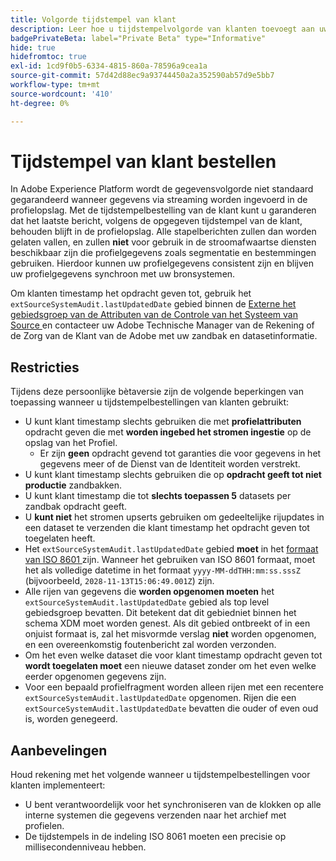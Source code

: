 ```yaml
---
title: Volgorde tijdstempel van klant
description: Leer hoe u tijdstempelvolgorde van klanten toevoegt aan uw gegevenssets om consistentie in uw profielgegevens te verzekeren.
badgePrivateBeta: label="Private Beta" type="Informative"
hide: true
hidefromtoc: true
exl-id: 1cd9f0b5-6334-4815-860a-78596a9cea1a
source-git-commit: 57d42d88ec9a93744450a2a352590ab57d9e5bb7
workflow-type: tm+mt
source-wordcount: '410'
ht-degree: 0%

---
```


# Tijdstempel van klant bestellen

In Adobe Experience Platform wordt de gegevensvolgorde niet standaard gegarandeerd wanneer gegevens via streaming worden ingevoerd in de profielopslag. Met de tijdstempelbestelling van de klant kunt u garanderen dat het laatste bericht, volgens de opgegeven tijdstempel van de klant, behouden blijft in de profielopslag. Alle stapelberichten zullen dan worden gelaten vallen, en zullen **niet** voor gebruik in de stroomafwaartse diensten beschikbaar zijn die profielgegevens zoals segmentatie en bestemmingen gebruiken. Hierdoor kunnen uw profielgegevens consistent zijn en blijven uw profielgegevens synchroon met uw bronsystemen.

Om klanten timestamp het opdracht geven tot, gebruik het `extSourceSystemAudit.lastUpdatedDate` gebied binnen de [ Externe het gebiedsgroep van de Attributen van de Controle van het Systeem van Source ](https://github.com/adobe/xdm/blob/master/docs/reference/fieldgroups/shared/external-source-system-audit-details.schema.md) en contacteer uw Adobe Technische Manager van de Rekening of de Zorg van de Klant van de Adobe met uw zandbak en datasetinformatie.

## Restricties

Tijdens deze persoonlijke bètaversie zijn de volgende beperkingen van toepassing wanneer u tijdstempelbestellingen van klanten gebruikt:

- U kunt klant timestamp slechts gebruiken die met **profielattributen** opdracht geven die met **worden ingebed het stromen ingestie** op de opslag van het Profiel.
   - Er zijn **geen** opdracht gevend tot garanties die voor gegevens in het gegevens meer of de Dienst van de Identiteit worden verstrekt.
- U kunt klant timestamp slechts gebruiken die op **opdracht geeft tot niet productie** zandbakken.
- U kunt klant timestamp die tot **slechts toepassen 5** datasets per zandbak opdracht geeft.
- U **kunt niet** het stromen upserts gebruiken om gedeeltelijke rijupdates in een dataset te verzenden die klant timestamp het opdracht geven tot toegelaten heeft.
- Het `extSourceSystemAudit.lastUpdatedDate` gebied **moet** in het [ formaat van ISO 8601 ](https://www.iso.org/iso-8601-date-and-time-format.html) zijn. Wanneer het gebruiken van ISO 8601 formaat, moet het **&#x200B;**&#x200B;als volledige datetime in het formaat `yyyy-MM-ddTHH:mm:ss.sssZ` (bijvoorbeeld, `2028-11-13T15:06:49.001Z`) zijn.
- Alle rijen van gegevens die **worden opgenomen moeten** het `extSourceSystemAudit.lastUpdatedDate` gebied als top level gebiedsgroep bevatten. Dit betekent dat dit gebied **&#x200B;**&#x200B;niet binnen het schema XDM moet worden genest. Als dit gebied ontbreekt of in een onjuist formaat is, zal het misvormde verslag **niet** worden opgenomen, en een overeenkomstig foutenbericht zal worden verzonden.
- Om het even welke dataset die voor klant timestamp opdracht geven tot **wordt toegelaten moet** een nieuwe dataset zonder om het even welke eerder opgenomen gegevens zijn.
- Voor een bepaald profielfragment worden alleen rijen met een recentere `extSourceSystemAudit.lastUpdatedDate` opgenomen. Rijen die een `extSourceSystemAudit.lastUpdatedDate` bevatten die ouder of even oud is, worden genegeerd.

## Aanbevelingen

Houd rekening met het volgende wanneer u tijdstempelbestellingen voor klanten implementeert:

- U bent verantwoordelijk voor het synchroniseren van de klokken op alle interne systemen die gegevens verzenden naar het archief met profielen.
- De tijdstempels in de indeling ISO 8061 moeten een precisie op millisecondenniveau hebben.
